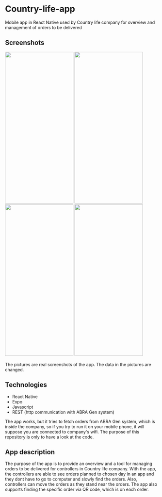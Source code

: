 # Country-life-app
Mobile app in React Native used by Country life company for overview and management of orders to be delivered
## Screenshots
<img src="https://github.com/Noggerstar1/Country-life-app/assets/106750938/5345cb28-bbc9-44fd-a12a-9afe162d31d7" width="225" height="500">
<img src="https://github.com/Noggerstar1/Country-life-app/assets/106750938/1d30b1a3-c147-41de-885f-a437be59ab34" width="225" height="500">
<br>
<img src="https://github.com/Noggerstar1/Country-life-app/assets/106750938/80646f4b-c44c-4549-9645-016c584f4e5a" width="225" height="500">
<img src="https://github.com/Noggerstar1/Country-life-app/assets/106750938/a159796c-ba78-436a-b71c-a7da0f25ea4c" width="225" height="500">

<br>
<br>
The pictures are real screenshots of the app. The data in the pictures are changed.

## Technologies
- React Native
- Expo
- Javascript
- REST (http communication with ABRA Gen system)

The app works, but it tries to fetch orders from ABRA Gen system, which is inside the company, so if you try to run it on your mobile phone, it will suppose you are connected to company's wifi. The purpose of this repository is only to have a look at the code.

## App description
The purpose of the app is to provide an overview and a tool for managing orders to be delivered for controllers in Country life company. With the app, the controllers are able to see orders planned to chosen day in an app and they dont have to go to computer and slowly find the orders. Also, controllers can move the orders as they stand near the orders. The app also supports finding the specific order via QR code, which is on each order.
